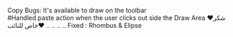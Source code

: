Copy Bugs: It's available to draw on the toolbar				  		
#Handled paste action when the user clicks out side the Draw Area ♥شكر خاص للنائب♥
..
..
..
..
Fixed : Rhombus & Elipse
